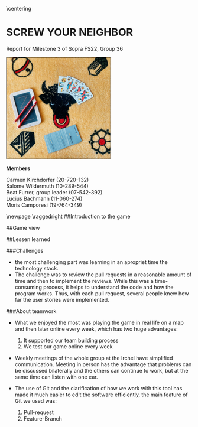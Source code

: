\centering

# SCREW YOUR NEIGHBOR

Report for Milestone 3 of Sopra FS22, Group 36

![cover (source B. Furrer)](../header/jass-image.png)

**Members**

Carmen Kirchdorfer (20-720-132)  
Salome Wildermuth (10-289-544)  
Beat Furrer, group leader (07-542-392)  
Lucius Bachmann (11-060-274)  
Moris Camporesi (19-764-349)

\newpage
\raggedright
##Introduction to the game

##Game view

##Lessen learned

###Challenges
- the most challenging part was learning in an apropriet time the technology stack. 
- The challenge was to review the pull requests in a reasonable amount of time and then to implement the reviews.
While this was a time-consuming process, it helps to understand the code and how the program works.
Thus, with each pull request, several people knew how far the user stories were implemented.


###About teamwork
- What we enjoyed the most was playing the game in real life on a map and then later online every week, which has two huge advantages:
    1. It supported our team building process
    2. We test our game online every week

- Weekly meetings of the whole group at the Irchel have simplified communication. Meeting in person has the advantage that problems can be discussed bilaterally and the others can continue to work, but at the same time can listen with one ear.
	
- The use of Git and the clarification of how we work with this tool has made it much easier to edit the software efficiently, the main feature of Git we used was: 
    1. Pull-request
    2. Feature-Branch 
